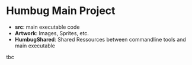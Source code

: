 # Humbug Main Project #



- **src**:       main executable code
- **Artwork**:   Images, Sprites, etc.
- **HumbugShared**: Shared Ressources between commandline tools and main executable

tbc
